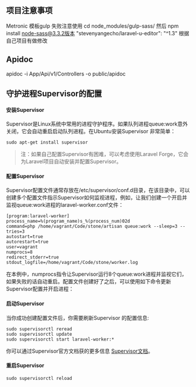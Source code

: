 ## 项目注意事项
Metronic 模板gulp 失败注意使用  cd node_modules/gulp-sass/ 然后 npm install node-sass@3.3.2版本
"stevenyangecho/laravel-u-editor": "^1.3"
根据自己项目有做修改

## Apidoc
apidoc -i App/Api/v1/Controllers -o public/apidoc  

## 守护进程Supervisor的配置
#### 安装Supervisor

Supervisor是Linux系统中常用的进程守护程序。如果队列进程queue:work意外关闭，它会自动重启启动队列进程。在Ubuntu安装Supervisor 非常简单：

````
sudo apt-get install supervisor
````

> 注：如果自己配置Supervisor有困难，可以考虑使用Laravel Forge，它会为Laravel项目自动安装并配置Supervisor。
> 
#### 配置Supervisor

Supervisor配置文件通常存放在/etc/supervisor/conf.d目录，在该目录中，可以创建多个配置文件指示Supervisor如何监视进程，例如，让我们创建一个开启并监视queue:work进程的laravel-worker.conf文件：

````
[program:laravel-worker]
process_name=%(program_name)s_%(process_num)02d
command=php /home/vagrant/Code/stone/artisan queue:work --sleep=3 --tries=3
autostart=true
autorestart=true
user=vagrant
numprocs=8
redirect_stderr=true
stdout_logfile=/home/vagrant/Code/stone/worker.log
````

在本例中，numprocs指令让Supervisor运行8个queue:work进程并监视它们，如果失败的话自动重启。配置文件创建好了之后，可以使用如下命令更新Supervisor配置并开启进程：

#### 启动Supervisor

当你成功创建配置文件后，你需要刷新Supervisor 的配置信息:

````
sudo supervisorctl reread
sudo supervisorctl update
sudo supervisorctl start laravel-worker:*
````

你可以通过Supervisor官方文档获的更多信息 [Supervisor文档](http://supervisord.org/index.html)。

#### 重启Supervisor

````
sudo supervisorctl reload
````
